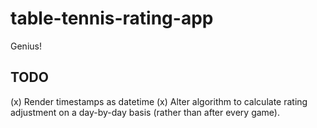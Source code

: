 # table-tennis-rating-app

Genius!


## TODO

(x) Render timestamps as datetime
(x) Alter algorithm to calculate rating adjustment on a day-by-day basis (rather than after every game).
